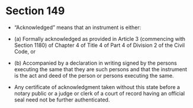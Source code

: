 # Section 149

- “Acknowledged” means that an instrument is either:

- (a) Formally acknowledged as provided in Article 3 (commencing with Section 1180) of Chapter 4 of Title 4 of Part 4 of Division 2 of the Civil Code, or

- (b) Accompanied by a declaration in writing signed by the persons executing the same that they are such persons and that the instrument is the act and deed of the person or persons executing the same.

- Any certificate of acknowledgment taken without this state before a notary public or a judge or clerk of a court of record having an official seal need not be further authenticated.